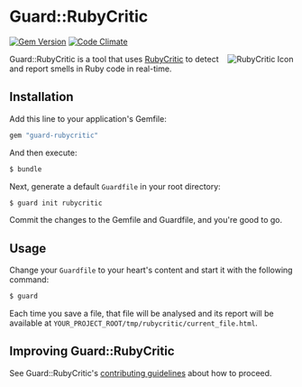 Guard::RubyCritic
=================

[![Gem Version](https://badge.fury.io/rb/guard-rubycritic.svg)](http://badge.fury.io/rb/guard-rubycritic)
[![Code Climate](http://img.shields.io/codeclimate/github/whitesmith/guard-rubycritic.svg)](https://codeclimate.com/github/whitesmith/guard-rubycritic)

<img src="http://i.imgur.com/66HACCD.png" alt="RubyCritic Icon" align="right" />

Guard::RubyCritic is a tool that uses [RubyCritic](https://github.com/whitesmith/rubycritic) to detect and report smells in Ruby code in real-time.

Installation
------------

Add this line to your application's Gemfile:

```ruby
gem "guard-rubycritic"
```

And then execute:

```bash
$ bundle
```

Next, generate a default `Guardfile` in your root directory:

```bash
$ guard init rubycritic
```

Commit the changes to the Gemfile and Guardfile, and you're good to go.

Usage
-----

Change your `Guardfile` to your heart's content and start it with the following command:

```bash
$ guard
```

Each time you save a file, that file will be analysed and its report will be available at `YOUR_PROJECT_ROOT/tmp/rubycritic/current_file.html`.

Improving Guard::RubyCritic
---------------------------

See Guard::RubyCritic's [contributing guidelines](CONTRIBUTING.md) about how to proceed.
